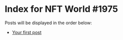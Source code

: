 # Index for NFT World #1975
Posts will be displayed in the order below:

- [Your first post](./001-first.md)

